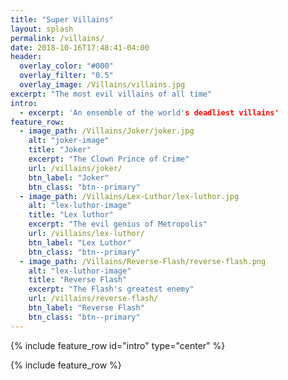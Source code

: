 ```yaml
---
title: "Super Villains"
layout: splash
permalink: /villains/
date: 2018-10-16T17:48:41-04:00
header:
  overlay_color: "#000"
  overlay_filter: "0.5"
  overlay_image: /Villains/villains.jpg
excerpt: "The most evil villains of all time"
intro:
  - excerpt: 'An ensemble of the world's deadliest villains'
feature_row:
  - image_path: /Villains/Joker/joker.jpg
    alt: "joker-image"
    title: "Joker"
    excerpt: "The Clown Prince of Crime"
    url: /villains/joker/
    btn_label: "Joker"
    btn_class: "btn--primary"  
  - image_path: /Villains/Lex-Luthor/lex-luthor.jpg
    alt: "lex-luthor-image"
    title: "Lex luthor"
    excerpt: "The evil genius of Metropolis"
    url: /villains/lex-luthor/
    btn_label: "Lex Luthor"
    btn_class: "btn--primary"      
  - image_path: /Villains/Reverse-Flash/reverse-flash.png
    alt: "lex-luthor-image"
    title: "Reverse Flash"
    excerpt: "The Flash's greatest enemy"
    url: /villains/reverse-flash/
    btn_label: "Reverse Flash"
    btn_class: "btn--primary"
---
```


{% include feature_row id="intro" type="center" %}

{% include feature_row %}
